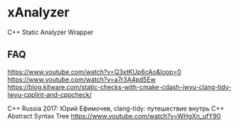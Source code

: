 # xAnalyzer

C++ Static Analyzer Wrapper

## FAQ

https://www.youtube.com/watch?v=Q3xtKUp6cAo&loop=0
https://www.youtube.com/watch?v=a7r3A4pd5Ew
https://blog.kitware.com/static-checks-with-cmake-cdash-iwyu-clang-tidy-lwyu-cpplint-and-cppcheck/

C++ Russia 2017: Юрий Ефимочев, clang-tidy: путешествие внутрь C++ Abstract Syntax Tree <https://www.youtube.com/watch?v=WHgXn_ufY90>
